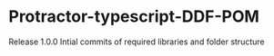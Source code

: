 # Protractor-typescript-DDF-POM
Release 1.0.0
Intial commits of required libraries and folder structure
